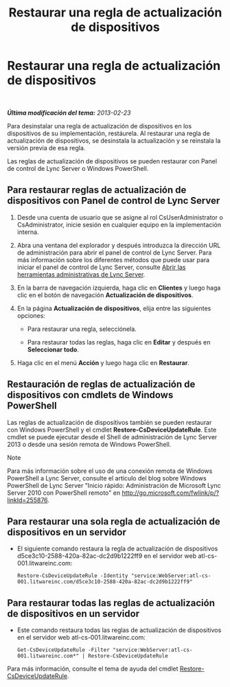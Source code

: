 ﻿---
title: Restaurar una regla de actualización de dispositivos
TOCTitle: Restaurar una regla de actualización de dispositivos
ms:assetid: ac490baf-c7a0-48d9-8fd0-ba5729489341
ms:mtpsurl: https://technet.microsoft.com/es-es/library/JJ994061(v=OCS.15)
ms:contentKeyID: 52061714
ms.date: 01/07/2017
mtps_version: v=OCS.15
ms.translationtype: HT
---

# Restaurar una regla de actualización de dispositivos

 

_**Última modificación del tema:** 2013-02-23_

Para desinstalar una regla de actualización de dispositivos en los dispositivos de su implementación, restáurela. Al restaurar una regla de actualización de dispositivos, se desinstala la actualización y se reinstala la versión previa de esa regla.

Las reglas de actualización de dispositivos se pueden restaurar con Panel de control de Lync Server o Windows PowerShell.

## Para restaurar reglas de actualización de dispositivos con Panel de control de Lync Server

1.  Desde una cuenta de usuario que se asigne al rol CsUserAdministrator o CsAdministrator, inicie sesión en cualquier equipo en la implementación interna.

2.  Abra una ventana del explorador y después introduzca la dirección URL de administración para abrir el panel de control de Lync Server. Para más información sobre los diferentes métodos que puede usar para iniciar el panel de control de Lync Server, consulte [Abrir las herramientas administrativas de Lync Server](lync-server-2013-open-lync-server-administrative-tools.md).

3.  En la barra de navegación izquierda, haga clic en **Clientes** y luego haga clic en el botón de navegación **Actualización de dispositivos**.

4.  En la página **Actualización de dispositivos**, elija entre las siguientes opciones:
    
      - Para restaurar una regla, selecciónela.
    
      - Para restaurar todas las reglas, haga clic en **Editar** y después en **Seleccionar todo**.

5.  Haga clic en el menú **Acción** y luego haga clic en **Restaurar**.

## Restauración de reglas de actualización de dispositivos con cmdlets de Windows PowerShell

Las reglas de actualización de dispositivos también se pueden restaurar con Windows PowerShell y el cmdlet **Restore-CsDeviceUpdateRule**. Este cmdlet se puede ejecutar desde el Shell de administración de Lync Server 2013 o desde una sesión remota de Windows PowerShell.


> [!NOTE]
> Para más información sobre el uso de una conexión remota de Windows PowerShell a Lync Server, consulte el artículo del blog sobre Windows PowerShell de Lync Server "Inicio rápido: Administración de Microsoft Lync Server 2010 con PowerShell remoto" en <A href="http://go.microsoft.com/fwlink/p/?linkid=255876">http://go.microsoft.com/fwlink/p/?linkId=255876</A>.



## Para restaurar una sola regla de actualización de dispositivos en un servidor

  - El siguiente comando restaura la regla de actualización de dispositivos d5ce3c10-2588-420a-82ac-dc2d9b1222ff9 en el servidor web atl-cs-001.litwareinc.com:
    
        Restore-CsDeviceUpdateRule -Identity "service:WebServer:atl-cs-001.litwareinc.com/d5ce3c10-2588-420a-82ac-dc2d9b1222ff9"

## Para restaurar todas las reglas de actualización de dispositivos en un servidor

  - Este comando restaura todas las reglas de actualización de dispositivos en el servidor web atl-cs-001.litwareinc.com:
    
        Get-CsDeviceUpdateRule -Filter "service:WebServer:atl-cs-001.litwareinc.com*" | Restore-CsDeviceUpdateRule

Para más información, consulte el tema de ayuda del cmdlet [Restore-CsDeviceUpdateRule](restore-csdeviceupdaterule.md).

